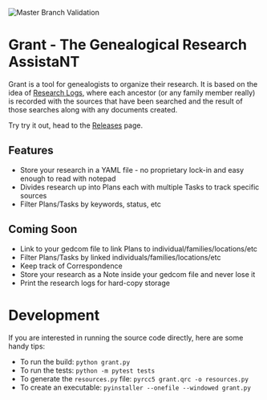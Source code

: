 ![Master Branch Validation](https://github.com/pkuehne/grant/workflows/Master%20Branch%20Validation/badge.svg?branch=master)

# Grant - The Genealogical Research AssistaNT

Grant is a tool for genealogists to organize their research. It is based on the idea of [Research Logs](https://www.familysearch.org/wiki/en/Research_Logs), where each ancestor (or any family member really) is recorded with the sources that have been searched and the result of those searches along with any documents created.

Try try it out, head to the [Releases](https://github.com/pkuehne/grant/releases) page.

## Features

- Store your research in a YAML file - no proprietary lock-in and easy enough to read with notepad
- Divides research up into Plans each with multiple Tasks to track specific sources
- Filter Plans/Tasks by keywords, status, etc

## Coming Soon

- Link to your gedcom file to link Plans to individual/families/locations/etc
- Filter Plans/Tasks by linked individuals/families/locations/etc
- Keep track of Correspondence
- Store your research as a Note inside your gedcom file and never lose it
- Print the research logs for hard-copy storage

# Development

If you are interested in running the source code directly, here are some handy tips:

- To run the build: `python grant.py`
- To run the tests: `python -m pytest tests`
- To generate the `resources.py` file: `pyrcc5 grant.qrc -o resources.py`
- To create an executable: `pyinstaller --onefile --windowed grant.py`
